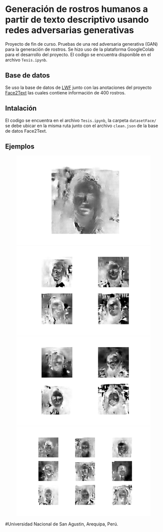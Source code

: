 # Generación de rostros humanos a partir de texto descriptivo usando redes adversarias generativas 

Proyecto de fin de curso. Pruebas de una red adversaria generativa (GAN) para la generación de rostros. Se hizo uso de la plataforma GoogleColab para el desarrollo del proyecto. El codigo se encuentra disponible en el archivo `Tesis.ipynb`.

## Base de datos
Se uso la base de datos de [LWF](http://vis-www.cs.umass.edu/lfw/) junto con las anotaciones del proyecto [Face2Text](https://arxiv.org/abs/1803.03827) las cuales contiene información de 400 rostros.

## Intalación

El codigo se encuentra en el archivo `Tesis.ipynb`, la carpeta `datasetFace/` se debe ubicar en la misma ruta junto con el archivo `clean.json` de la base de datos Face2Text.


## Ejemplos

<p align="center">
<img src="https://github.com/luis201420/SeminarioTesis/blob/master/resultado47.png" alt="Ejemplo de generación">
<img src="https://github.com/luis201420/SeminarioTesis/blob/master/resultado3.png" alt="Ejemplo de generación">
<img src="https://github.com/luis201420/SeminarioTesis/blob/master/resultado4.png" alt="Ejemplo de generación">
<img src="https://github.com/luis201420/SeminarioTesis/blob/master/resultado5.png" alt="Ejemplo de generación">
</p>

#Universidad Nacional de San Agustin, Arequipa, Perú.